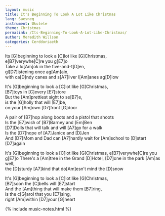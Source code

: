 ```yaml
---
layout: music
title: It's Beginning To Look A Lot Like Christmas
lang: Saesneg
instrument: Ukulele
theme: Christmas
permalink: /Its-Beginning-To-Look-A-Lot-Like-Christmas/
author: Meredith Willson
categories: Cerddoriaeth
---
```


Its [G]beginning to look a [C]lot like [G]Christmas,  
e[B7]verywhe[C]re you g[E7]o  
Take a lo[Am]ok in the five-and-t[D]en,  
gl[D7]istening once ag[Am]ain,  
with ca[D]ndy canes and s[A7]ilver l[Am]anes ag[D]low  
  
  
It's [G]beginning to look a [C]lot like [G]Christmas,  
[B7]toys in [C]every [E7]store  
But the [Am]prettiest sight to se[B7]e,  
is the [G]holly that will [E7]be,  
on your [Am]own [D7]front [G]door  
  
  
A pair of [B7]hop along boots and a pistol that shoots  
Is the [E7]wish of [B7]Barney and [Em]Ben  
[D7]Dolls that will talk and will [A7]go for a walk  
Is the [D7]hope of [A7]Janice and [D]Jen  
And [D7]Mom and Dad can [A7]hardly wait for [Am]school to [D]start [D7]again  
  
  
It's [G]beginning to look a [C]lot like [G]Christmas, 
e[B7]verywhe[C]re you g[E7]o 
There's a [Am]tree in the Grand [D]Hotel, 
[D7]one in the park [Am]as well,  
the [D]sturdy [A7]kind that do[Am]esn't mind the [D]snow  
  
  
It's [G]beginning to look a [C]lot like [G]Christmas,  
[B7]soon the [C]bells will [E7]start  
And the [Am]thing that will make them [B7]ring,  
is the c[G]arol that you [E7]sing,  
right [Am]within [D7]your [G]heart  

{% include music-notes.html %}